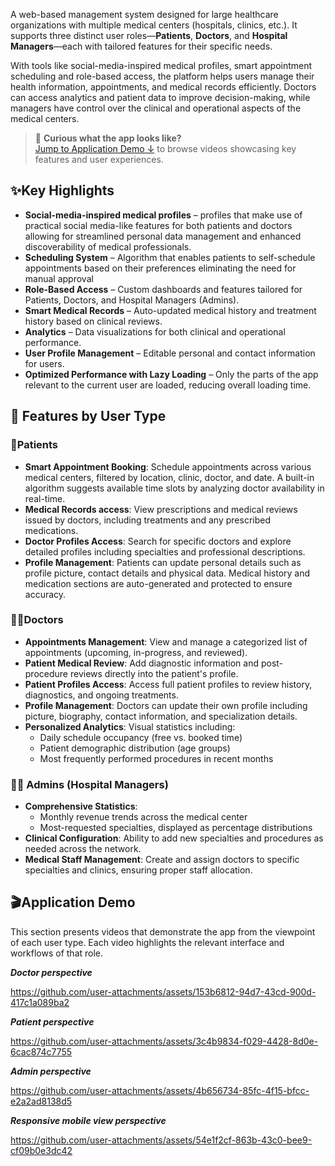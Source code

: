 
A web-based management system designed for large healthcare organizations with multiple medical centers (hospitals, clinics, etc.). It supports three distinct user roles—**Patients**, **Doctors**, and **Hospital Managers**—each with tailored features for their specific needs.

With tools like social-media-inspired medical profiles, smart appointment scheduling and role-based access, the platform helps users manage their health information, appointments, and medical records efficiently. Doctors can access analytics and patient data to improve decision-making, while managers have control over the clinical and operational aspects of the medical centers.

> 🎯 **Curious what the app looks like?**  
[Jump to Application Demo ↓](#application-demo) to browse videos showcasing key features and user experiences.


## ✨**Key Highlights**

- **Social-media-inspired medical profiles** – profiles that make use of practical social media-like features for both patients and doctors allowing for streamlined personal data management and enhanced discoverability of medical professionals.
- **Scheduling System** – Algorithm that enables patients to self-schedule appointments based on their preferences eliminating the need for manual approval
- **Role-Based Access** – Custom dashboards and features tailored for Patients, Doctors, and Hospital Managers (Admins).
- **Smart Medical Records** – Auto-updated medical history and treatment history based on clinical reviews.
- **Analytics** – Data visualizations for both clinical and operational performance.
- **User Profile Management** – Editable personal and contact information for users.
- **Optimized Performance with Lazy Loading** – Only the parts of the app relevant to the current user are loaded, reducing overall loading time.

## 🚀 **Features by User Type**

### 👲**Patients**

- **Smart Appointment Booking**: Schedule appointments across various medical centers, filtered by location, clinic, doctor, and date. A built-in algorithm suggests available time slots by analyzing doctor availability in real-time.
- **Medical Records access**: View prescriptions and medical reviews issued by doctors, including treatments and any prescribed medications.
- **Doctor Profiles Access**: Search for specific doctors and explore detailed profiles including specialties and professional descriptions.
- **Profile Management**: Patients can update personal details such as profile picture, contact details and physical data. Medical history and medication sections are auto-generated and protected to ensure accuracy.

### 👨‍⚕️**Doctors**

- **Appointments Management**: View and manage a categorized list of appointments (upcoming, in-progress, and reviewed).  
- **Patient Medical Review**: Add diagnostic information and post-procedure reviews directly into the patient's profile.
- **Patient Profiles Access**: Access full patient profiles to review history, diagnostics, and ongoing treatments.
- **Profile Management**: Doctors can update their own profile including picture, biography, contact information, and specialization details.
- **Personalized Analytics**: Visual statistics including:
    - Daily schedule occupancy (free vs. booked time)
    - Patient demographic distribution (age groups)
    - Most frequently performed procedures in recent months

### 🧑‍💼 **Admins (Hospital Managers)**

- **Comprehensive Statistics**:
	- Monthly revenue trends across the medical center
	- Most-requested specialties, displayed as percentage distributions
- **Clinical Configuration**: Ability to add new specialties and procedures as needed across the network.
- **Medical Staff Management**: Create and assign doctors to specific specialties and clinics, ensuring proper staff allocation.

## 🎬Application Demo
This section presents videos that demonstrate the app from the viewpoint of each user type. Each video highlights the relevant interface and workflows of that role.

***Doctor perspective***



https://github.com/user-attachments/assets/153b6812-94d7-43cd-900d-417c1a089ba2



***Patient perspective***



https://github.com/user-attachments/assets/3c4b9834-f029-4428-8d0e-6cac874c7755



***Admin perspective***



https://github.com/user-attachments/assets/4b656734-85fc-4f15-bfcc-e2a2ad8138d5



***Responsive mobile view perspective***



https://github.com/user-attachments/assets/54e1f2cf-863b-43c0-bee9-cf09b0e3dc42


